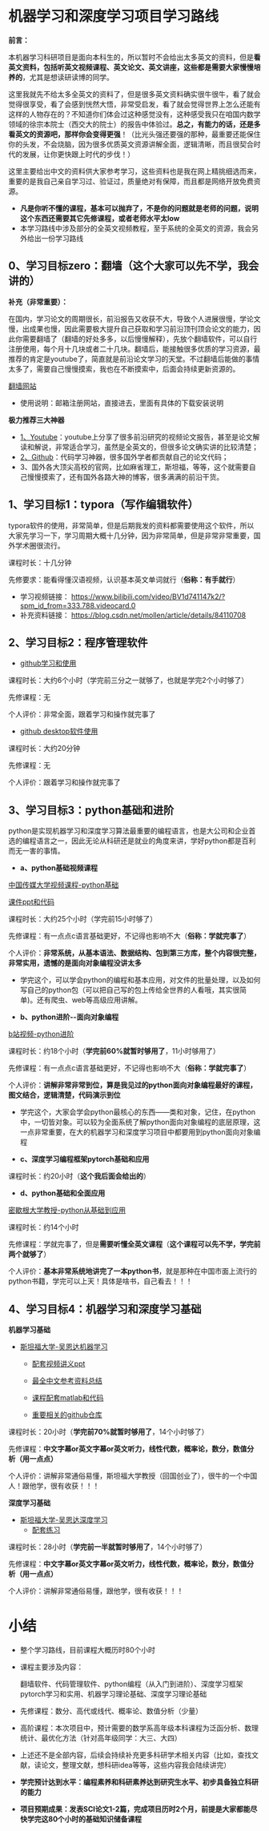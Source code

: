 # 机器学习和深度学习项目学习路线

**前言：**

本机器学习科研项目是面向本科生的，所以暂时不会给出太多英文的资料，但是**看英文资料，包括听英文视频课程、英文论文、英文讲座，这些都是需要大家慢慢培养的**，尤其是想读研读博的同学。

这里我就先不给太多全英文的资料了，但是很多英文资料确实很牛很牛，看了就会觉得很享受，看了会感到恍然大悟，非常受启发，看了就会觉得世界上怎么还能有这样的人物存在的？不知道你们体会过这种感觉没有，这种感受我只在咱国内数学领域的徐宗本院士（西交大的院士）的报告中体验过。**总之，有能力的话，还是多看英文的资源吧，那样你会变得更强**！（比光头强还要强的那种，最重要还能保住你的头发，不会烧脑，因为很多优质英文资源讲解全面，逻辑清晰，而且很契合时代的发展，让你更快跟上时代的步伐！）

这里主要给出中文的资料供大家参考学习，这些资料也是我在网上精挑细选而来，重要的是我自己亲自学习过、验证过，质量绝对有保障，而且都是网络开放免费资源。

- **凡是你听不懂的课程，基本可以抛弃了，不是你的问题就是老师的问题，说明这个东西还需要其它先修课程，或者老师水平太low**
- 本学习路线中涉及部分的全英文视频教程，至于系统的全英文的资源，我会另外给出一份学习路线

##  0、学习目标zero：翻墙（这个大家可以先不学，我会讲的）

**补充（非常重要）：**

在国内，学习论文的周期很长，前沿报告又收获不大，导致个人进展很慢，学论文慢，出成果也慢，因此需要极大提升自己获取和学习前沿顶刊顶会论文的能力，因此你需要翻墙了（翻墙的好处多多，以后慢慢解释），先放个翻墙软件，可以自行注册使用，每个月十几块或者二十几块。翻墙后，能接触很多优质的学习资源，最推荐的肯定是youtube了，简直就是前沿论文学习的天堂。不过翻墙后能做的事情太多了，需要自己慢慢摸索，我也在不断摸索中，后面会持续更新资源的。

[翻墙网站](https://aeeapro.com/auth/login)

- 使用说明：邮箱注册网站，直接进去，里面有具体的下载安装说明

**极力推荐三大神器**

- [1、Youtube](https://www.youtube.com/watch?v=7UJ4CFRGd-U&list=PL221E2BBF13BECF6C)：youtube上分享了很多前沿研究的视频论文报告，甚至是论文解读和解说，非常适合学习，虽然是全英文的，但很多论文确实讲的比较清楚；
- [2、Github](https://github.com/)：代码学习神器，很多国外学者都贡献自己的论文代码；
- 3、国外各大顶尖高校的官网，比如麻省理工，斯坦福，等等，这个就需要自己慢慢摸索了，还有国外各路大神的博客，很多满满的前沿干货。



##  1、学习目标1：typora（写作编辑软件）

typora软件的使用，非常简单，但是后期我发的资料都需要使用这个软件，所以大家先学习一下，学习周期大概十几分钟，因为非常简单，但是非常非常重要，国外学术圈很流行。

课程时长：十几分钟

先修要求：能看得懂汉语视频，认识基本英文单词就行（**俗称：有手就行**）

- 学习视频链接：
  https://www.bilibili.com/video/BV1d741147k2/?spm_id_from=333.788.videocard.0
- 补充资料链接：
  https://blog.csdn.net/mollen/article/details/84110708



## 2、学习目标2：程序管理软件

- [github学习和使用](https://www.bilibili.com/video/BV1pW411A7a5?from=search&seid=17086604310697343393)

课程时长：大约6个小时（学完前三分之一就够了，也就是学完2个小时够了）

先修课程：无

个人评价：非常全面，跟着学习和操作就完事了



- [github desktop软件使用](https://www.bilibili.com/video/BV13W411U7HY?from=search&seid=17498669472334001011)

课程时长：大约20分钟

先修课程：无

个人评价：跟着学习和操作就完事了



## 3、学习目标3：python基础和进阶

python是实现机器学习和深度学习算法最重要的编程语言，也是大公司和企业首选的编程语言之一，因此无论从科研还是就业的角度来讲，学好python都是百利而无一害的事情。

- **a、python基础视频课程**

[中国传媒大学视频课程-python基础](https://space.bilibili.com/243805239/channel/detail?cid=111494)

[课件ppt和代码](https://anjingcuc.github.io/courses-wiki/python/introduction/)

课程时长：大约25个小时（学完前15小时够了）

先修课程：有一点点c语言基础更好，不记得也影响不大（**俗称：学就完事了**）

个人评价：**非常系统，从基本语法、数据结构、包到第三方库，整个内容很完整，非常实用，遗憾的是面向对象编程没讲太多**

- 学完这个，可以学会python的编程和基本应用，对文件的批量处理，以及如何写自己的python包（可以把自己写的包上传给全世界的人看哦，其实很简单)。还有爬虫、web等高级应用讲解。



- **b、python进阶--面向对象编程**

[b站视频-python进阶](https://www.bilibili.com/video/BV1A4411v7b2?from=search&seid=6796969413616372056)

课程时长：约18个小时（**学完前60%就暂时够用了**，11小时够用了）

先修课程：有一点点c语言基础更好，不记得也影响不大（**俗称：学就完事了**）

个人评价：**讲解非常非常到位，算是我见过的python面向对象编程最好的课程，图文结合，逻辑清楚，代码演示到位**

- 学完这个，大家会学会python最核心的东西——类和对象，记住，在python中，一切皆对象。可以较为全面系统了解python面向对象编程的底层原理，这一点非常重要，在大的机器学习和深度学习项目中都要用到python面向对象编程

  

- **c、深度学习编程框架pytorch基础和应用**

课程时长：约20小时（**这个我后面会给出的**）



- **d、python基础和全面应用**

 [密歇根大学教授-python从基础到应用](https://www.youtube.com/watch?v=8DvywoWv6fI)

课程时长：约14个小时

先修课程：学就完事了，但是**需要听懂全英文课程**（**这个课程可以先不学，学完前两个就够了**）

个人评价：**基本非常系统地讲完了一本python书**，就是那种在中国市面上流行的python书籍，学完可以上天！具体是啥书，自己看去！！！



## 4、学习目标4：机器学习和深度学习基础


**机器学习基础**

- [斯坦福大学-吴恩达机器学习](https://www.bilibili.com/video/BV164411b7dx?from=search&seid=15306690405259313309)
  - [配套视频讲义ppt](https://github.com/TheisTrue/MLofAndrew-Ng)
  
  - [最全中文参考资料总结](https://github.com/fengdu78/Coursera-ML-AndrewNg-Notes)
  
  - [课程配套matlab和代码](https://github.com/TingNie/Coursera-ML-using-matlab-python)
  
  - [重要相关的github仓库](https://github.com/search?q=%E5%90%B4%E6%81%A9%E8%BE%BE%E6%9C%BA%E5%99%A8%E5%AD%A6%E4%B9%A0)

课程时长：20小时（**学完前70%就暂时够用了**，14个小时够了）

先修课程：**中文字幕or英文字幕or英文听力，线性代数，概率论，数分，数值分析（用一点点）**

个人评价：讲解非常通俗易懂，斯坦福大学教授（回国创业了），很牛的一个中国人！跟他学，很有收获！！！



**深度学习基础**

- [斯坦福大学-吴恩达深度学习](https://www.bilibili.com/video/BV1FT4y1E74V?from=search&seid=15306690405259313309)
  - [配套练习](https://github.com/robbertliu/deeplearning.ai-andrewNG)

课程时长：28小时（**学完前一半就暂时够用了**，14个小时够了）

先修课程：**中文字幕or英文字幕or英文听力，线性代数，概率论，数分，数值分析（用一点点）**

个人评价：讲解非常通俗易懂，跟他学，很有收获！！！



# 小结

- 整个学习路线，目前课程大概历时80个小时

- 课程主要涉及内容：

  翻墙软件、代码管理软件、python编程（从入门到进阶）、深度学习框架pytorch学习和实用、机器学习理论基础、深度学习理论基础

- 先修课程：数分、高代或线代、概率论、数值分析（少量）

- 高阶课程：本次项目中，预计需要的数学系高年级本科课程为泛函分析、数理统计、最优化方法（针对高年级同学：大三、大四）

- 上述还不是全部内容，后续会持续补充更多科研学术相关内容（比如，查找文献，读论文，整理文献，想科研idea等等，这些内容我会陆续讲完）

- **学完预计达到水平：编程素养和科研素养达到研究生水平、初步具备独立科研的能力**

- **项目预期成果：发表SCI论文1-2篇，完成项目历时2个月，前提是大家都能尽快学完这80个小时的基础知识储备课程**
